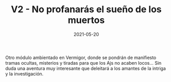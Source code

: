 ﻿---
title: V2 - No profanarás el sueño de los muertos

summary: "El Circo de los Magníficos ha llegado a la populosa ciudad de Morowen, la capital de Mourntall, durante la semana de su carnaval, el mayor espectáculo popular de Vermigor. No tardarán en producirse toda suerte de extraños y macabros sucesos en las calles de la abarrotada urbe, mientras nuestros aventureros tratan de desentrañar los misterios tras la siniestra troupe circense. Algo terrible esta a punto de suceder..."
authors:
  - José Carlos de Diego
date: 2021-05-20
type: post
categories:
- Clásicos de la Marca
- Línea V
tags:
- Vermigor
- Urbano
- Investigación
minlevels: "6"
maxlevels: "8"
prices: 9€
session: "no definido"
mincharacters: "3"
maxcharacters: "5"
eval: oficial
cover: no-profanaras-el-sueno-de-los-muertos.jpg
download: no-profanaras-el-sueno-de-los-muertos.pdf
moreinfo: "https://tesorosdelamarca.com/producto/no-profanaras-el-sueno-de-los-muertos/"
license: "OGL"
draft: false

---

Otro módulo ambientado en Vermigor, donde se pondrán de manifiesto tramas ocultas, misterios y tiradas para que los Ajs no acaben locos...
Sin duda una aventura muy interesante que deleitará a los amantes de la intriga y la investigación.
